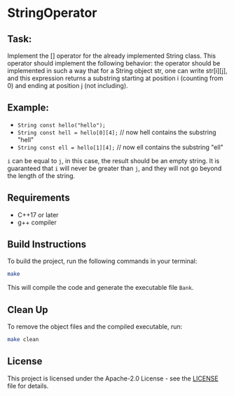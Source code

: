 # StringOperator

## Task:
Implement the [] operator for the already implemented String class.
This operator should implement the following behavior: the operator should be implemented in such a way that for a String object str, one can write str[i][j], and this expression returns a substring starting at position i (counting from 0) and ending at position j (not including).

## Example:
- `String const hello("hello");`
- `String const hell = hello[0][4];` // now hell contains the substring "hell"
- `String const ell = hello[1][4];`  // now ell contains the substring "ell"

`i` can be equal to `j`, in this case, the result should be an empty string. It is guaranteed that `i` will never be greater than `j`, and they will not go beyond the length of the string.

## Requirements

- C++17 or later
- g++ compiler

## Build Instructions

To build the project, run the following commands in your terminal:

```bash
make
```

This will compile the code and generate the executable file `Bank`.

## Clean Up

To remove the object files and the compiled executable, run:

```bash
make clean
```

## License

This project is licensed under the Apache-2.0 License - see the [LICENSE](LICENSE) file for details.
